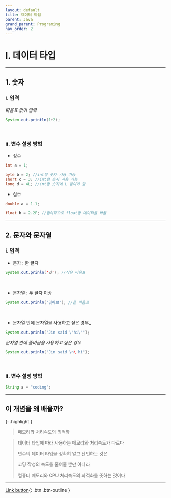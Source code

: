 ```yaml
---
layout: default
title: 데이터 타입
parent: Java
grand_parent: Programing
nav_order: 2
---
```


# I. 데이터 타입

---

## 1. 숫자

### i. 입력

_따옴표 없이 입력_

```java
System.out.println(1+2);
```

<br/>

### ii. 변수 설정 방법

- 정수

```java
int a = 1;

byte b = 2; //int형 숫자 사용 가능
short c = 3; //int형 숫자 사용 가능
long d = 4L; //int형 숫자에 L 붙여야 함
```

- 실수

```java
double a = 1.1;

float b = 2.2F; //임의적으로 float형 데이터롤 바꿈
```

---

## 2. 문자와 문자열

### i. 입력

- 문자 : 한 글자

```java
System.out.prinln('깃'); //작은 따옴표
```

<br/>

- 문자열 : 두 글자 이상

```java
System.out.prinln("깃허브"); //큰 따옴표
```

<br/>

- 문자열 안에 문자열을 사용하고 싶은 경우_

```java
System.out.prinln("Jin said \"hi\"");
```

_문자열 안에 줄바꿈을 사용하고 싶은 경우_
```java
System.out.prinln("Jin said \n\ hi");
```

<br/>

### ii. 변수 설정 방법

```java
String a = "coding";
```

---

## **이 개념을 왜 배울까?**

{: .highlight }
> 메모리와 처리속도의 최적화

> 데이터 타입에 따라 사용하는 메모리와 처리속도가 다르다
>
> 변수의 데이터 타입을 정확히 알고 선언하는 것은
>
> 코딩 작성의 속도를 줄여줄 뿐만 아니라
>
> 컴퓨터 메모리와 CPU 처리속도의 최적화를 뜻하는 것이다

---

[Link button](https://opentutorials.org/course/1223/5261){: .btn .btn-outline }